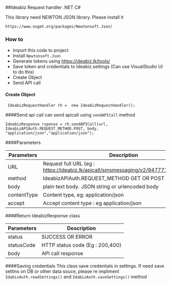 ##Ideabiz Request handler .NET C#

This library need NEWTON JSON library. Please install it
```
https://www.nuget.org/packages/Newtonsoft.Json/
```

### How to

*	Import this code to project
*	Install `Newtonsoft.Json`
*	Generate tokens using https://ideabiz.lk/tools/
*	Save token and credentials to Ideabiz.settings (Can use VisualStudio UI to do this)
*	Create Object
*	Send API call

#### Create Object
```
 IdeabizRequestHandler rh =  new IdeabizRequestHandler();
```

####Send api call 
can send apicall using `sendAPICall` method

 ```
 IdeabizResponse rsponse = rh.sendAPICall(url, IdeabizAPIAuth.REQUEST_METHOD.POST, body, "application/json","application/json");
 ```

####Parameters

|Parameters		| Description																			|
|---------------|---------------------------------------------------------------------------------------|
|URL			| Request full URL (eg : https://ideabiz.lk/apicall/smsmessaging/v2/94777123456/request	|
|method			| IdeabizAPIAuth.REQUEST_METHOD GET OR POST												|
|body 			| plain text body. JSON string or urlencoded body										|
|contentType	| Content type, eg: application/json													|
|accept			| Accept content type : eg application/json												|

####Return IdeabizResponse class

|Parameters		| Description						|
|---------------|-----------------------------------|
|status			| SUCCESS OR ERROR					|
|statusCode		| HTTP status code (Eg : 200,400)	|
|body			| API call response					|

####Saving credentials
This class save credentials in settings. If need save settins on DB or other data souce, please re impliment `IdabizAuth.readSettings()` and `IdabizAuth.saveSettings()` method